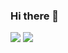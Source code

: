 ### Hi there 👋
<img src="https://img.shields.io/badge/Spring Boot-6DB33F?style=flat&logo=Spring Boot&logoColor=white"/>
<img src="https://img.shields.io/badge/React-61DAFB?style=flat&logo=React&logoColor=white"/>
